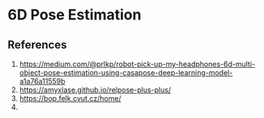 # 6D Pose Estimation




## References
1. https://medium.com/@prlkp/robot-pick-up-my-headphones-6d-multi-object-pose-estimation-using-casapose-deep-learning-model-a1a76a11559b
2. https://amyxlase.github.io/relpose-plus-plus/
3. https://bop.felk.cvut.cz/home/
4. 
